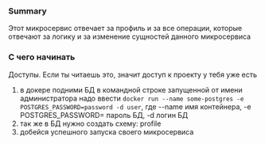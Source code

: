 ### Summary

Этот микросервис отвечает за профиль и за все операции, которые отвечают за логику и за изменение сущностей данного микросервиса

### С чего начинать

Доступы. Если ты читаешь это, значит доступ к проекту у тебя уже есть
<ol>
<li>в докере подними БД в командной строке запущенной от имени администратора надо ввести <code>docker run --name some-postgres -e POSTGRES_PASSWORD=password -d user</code>, где --name имя контейнера, -e POSTGRES_PASSWORD= пароль БД, -d логин БД</li>
<li>так же в БД нужно создать схему: profile</li>
<li>добейся успешного запуска своего микросервиса</li>
</ol>

